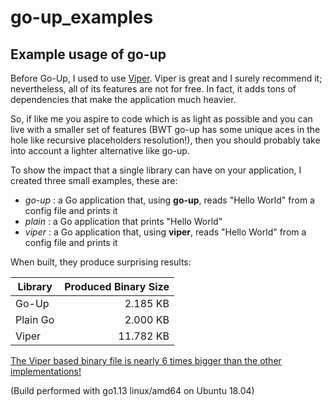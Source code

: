 # go-up_examples

## Example usage of go-up

Before Go-Up, I used to use [Viper](https://github.com/spf13/viper). 
Viper is great and I surely recommend it; nevertheless, all of its features are not for free. In fact, it adds tons of dependencies that make the application much heavier.

So, if like me you aspire to code which is as light as possible and you can live with a smaller set of features (BWT go-up has some unique aces in the hole like recursive placeholders resolution!), then you should probably take into account a lighter alternative like go-up.

To show the impact that a single library can have on your application, I created three small examples, these are:

- *go-up* : a Go application that, using **go-up**, reads "Hello World" from a config file and prints it
- *plain* : a Go application that prints "Hello World"
- *viper* : a Go application that, using **viper**, reads "Hello World" from a config file and prints it

When built, they produce surprising results:

| Library       | Produced Binary Size |
| ------------- |---------------------:|
| Go-Up         |             2.185 KB |
| Plain Go      |             2.000 KB |
| Viper         |            11.782 KB |

<ins>The Viper based binary file is nearly 6 times bigger than the other implementations!</ins>

(Build performed with go1.13 linux/amd64 on Ubuntu 18.04)

